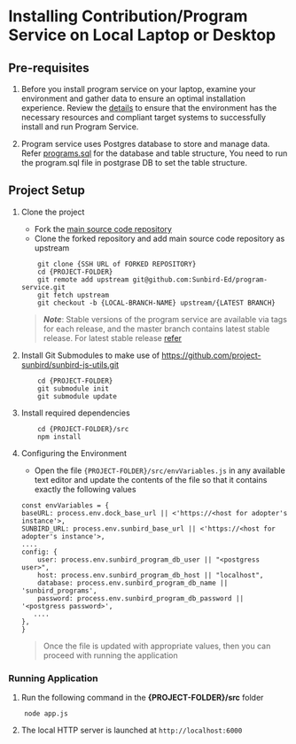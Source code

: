 # Installing Contribution/Program Service on Local Laptop or Desktop

## Pre-requisites

1. Before you install program service on your laptop, examine your environment and gather data to ensure an optimal installation experience. Review the [details](https://sunbird.gitbook.io/sunbird-cokreat-1/use/developer-guide/contribution-service/contribution-service) to ensure that the environment has the necessary resources and compliant target systems to successfully install and run Program Service.

2. Program service uses Postgres database to store and manage data. Refer [programs.sql](https://github.com/Sunbird-Ed/program-service/blob/master/programs.sql) for the database and table structure, You need to run the program.sql file in postgrase DB to set the table structure.

## Project Setup

1. Clone the project
    - Fork the [main source code repository](https://github.com/Sunbird-Ed/program-service)
    - Clone the forked repository and add main source code repository as upstream

    ```console
        git clone {SSH URL of FORKED REPOSITORY}
        cd {PROJECT-FOLDER}
        git remote add upstream git@github.com:Sunbird-Ed/program-service.git
        git fetch upstream
        git checkout -b {LOCAL-BRANCH-NAME} upstream/{LATEST BRANCH}
    ```
    > ***Note***: Stable versions of the program service are available via tags for each release, and the master branch contains latest stable release. For latest stable release [refer](https://github.com/Sunbird-Ed/program-service/branches)

2. Install Git Submodules to make use of https://github.com/project-sunbird/sunbird-js-utils.git

    ```console
        cd {PROJECT-FOLDER}
        git submodule init
        git submodule update
    ```
3. Install required dependencies

    ```console
        cd {PROJECT-FOLDER}/src
        npm install
    ```

4. Configuring the Environment
   - Open the file `{PROJECT-FOLDER}/src/envVariables.js` in any available text editor and update the contents of the file so that it contains exactly the following values

    ```console
    const envVariables = {
    baseURL: process.env.dock_base_url || <'https://<host for adopter's instance'>,
    SUNBIRD_URL: process.env.sunbird_base_url || <'https://<host for adopter's instance'>,
    ....
    config: {
        user: process.env.sunbird_program_db_user || "<postgress user>",
        host: process.env.sunbird_program_db_host || "localhost",
        database: process.env.sunbird_program_db_name || 'sunbird_programs',
        password: process.env.sunbird_program_db_password || '<postgress password>',
       ....
    },
    }
    ```

    > Once the file is updated with appropriate values, then you can proceed with running the application

### Running Application

1. Run the following command in the **{PROJECT-FOLDER}/src** folder

```console
    node app.js
```

2. The local HTTP server is launched at `http://localhost:6000`

